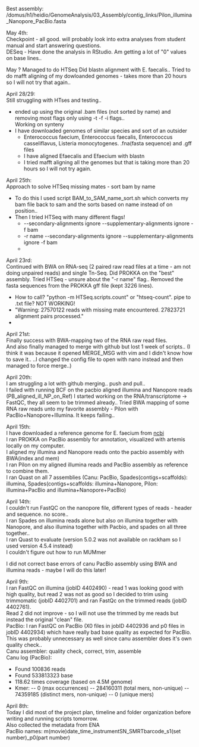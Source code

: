 Best assembly:
/domus/h1/heidio/GenomeAnalysis/03_Assembly/contig_links/Pilon_illumina_Nanopore_PacBio.fasta


May 4th: <br>
Checkpoint - all good. will probably look into extra analyses from student manual and start answering questions. <br>
DESeq - Have done the analysis in RStudio. Am getting a lot of "0" values on base lines.. <br>

May ?
Managed to do HTSeq
Did blastn alignment with E. faecalis..
Tried to do mafft aligning of my dowloanded genomes - takes more than 20 hours so I will not try that again.. 


April 28/29: <br>
Still struggling with HTses and testing.. <br>
  - ended up using the original .bam files (not sorted by name) and removing most flags only using -t -f -i flags.. <br>
Working on synteny <br>
  - I have downloaded genomes of similar species and sort of an outsider<br>
    - Enterococcus faecium, Enterococcus faecalis, Enterococcus casseliflavus, Listeria monocytogenes. .fna(fasta sequence) and .gff files<br>
    - I have aligned Efaecalis and Efaecium with blastn <br>
    - I tried mafft aligning all the genomes but that is taking more than 20 hours so I will not try again.


April 25th: <br>
Approach to solve HTSeq missing mates - sort bam by name<br>
  - To do this I used script BAM_to_SAM_name_sort.sh which converts my bam file back to sam and the sorts based on name instead of on position..<br>
  - Then I tried HTSeq with many different flags! <br>
    - --secondary-alignments ignore --supplementary-alignments ignore -f bam<br>
    - -r name --secondary-alignments ignore --supplementary-alignments ignore -f bam<br>
    - 

April 23rd: <br>
Continued with BWA on RNA-seq (2 paired raw read files at a time - am not doing unpaired reads) and single Tn-Seq.
Did PROKKA on the "best" assembly.
Tried HTSeq - unsure about the "-r name" flag.. Removed the fasta sequences from the PROKKA gff file (kept 3226 lines).
  - How to call? "python -m HTSeq.scripts.count" or "htseq-count". pipe to .txt file? NOT WORKING!
  - "Warning: 27570122 reads with missing mate encountered. 27823721 alignment pairs processed."
  - 

April 21st:<br>
Finally success with BWA-mapping two of the RNA raw read files. <br>
And also finally managed to merge with github but lost 1 week of scripts.. (I think it was because it opened MERGE_MSG with vim and I didn't know how to save it.. ..I changed the config file to open with nano instead and then managed to force merge..)<br>


April 20th:<br>
I am struggling a lot with github merging.. push and pull.. <br>
I failed with running BCF on the pacbio aligned illumina and Nanopore reads (PB_aligned_ill_NP_on_Ref)
I started working on the RNA/transcriptome -> FastQC, they all seem to be trimmed already..
Tried BWA mapping of some RNA raw reads unto my favorite assembly - Pilon with PacBio+Nanopore+Illumina. It keeps failing..<br>



April 15th:<br>
I have downloaded a reference genome for E. faecium from [ncbi](https://ftp-ncbi-nlm-nih-gov.ezproxy.its.uu.se/genomes/refseq/bacteria/Enterococcus_faecium/representative/GCF_010120755.1_ASM1012075v1/) <br>
I ran PROKKA on PacBio assembly for annotation, visualized with artemis locally on my computer.<br>
I aligned my illumina and Nanopore reads onto the pacbio assembly with BWA(index and mem)<br>
I ran Pilon on my aligned illumina reads and PacBio assembly as reference to combine them.<br>
I ran Quast on all 7 assemblies (Canu: PacBio, Spades(contigs+scaffolds): illumina, Spades(contigs+scaffolds: illumina+Nanopore, Pilon: illumina+PacBio and illumina+Nanopore+PacBio)


April 14th:<br>
I couldn't run FastQC on the nanopore file, different types of reads - header and sequence. no score..<br>
I ran Spades on illumina reads alone but also on illumina together with Nanopore, and also illumina together with Pacbio, and spades on all three together.. <br>
I ran Quast to evaluate (version 5.0.2 was not available on rackham so I used version 4.5.4 instead)<br>
I couldn't figure out how to run MUMmer<br>

I did not correct base errors of canu PacBio assembly using BWA and illumina reads - maybe I will do this later!<br>

April 9th:<br>
I ran FastQC on illumina (jobID 4402490) - read 1 was looking good with high quality, but read 2 was not as good so I decided to trim using trimmomatic (jobID 4402701) and ran FastQc on the trimmed reads (jobID 4402761).<br>
Read 2 did not improve - so I will not use the trimmed by me reads but instead the original "clean" file.<br>
PacBio: I ran FastQC on PacBio (X0 files in jobID 4402936 and p0 files in jobID 4402934) which have really bad base quality as expected for PacBio. This was probably unnecessary as well since canu assembler does it's own quality check..<br>
Canu assembler: quality check, correct, trim, assemble<br>
Canu log (PacBio):
- Found 100836 reads
- Found 533813323 base
- 118.62 times coverage (based on 4.5M genome)
- Kmer: 
  --           0 (max occurrences)
  --   284160311 (total mers, non-unique)
  --    74359185 (distinct mers, non-unique)
  --           0 (unique mers)


April 8th:<br>
Today I did most of the project plan, timeline and folder organization before writing and running scripts tomorrow. <br>
Also collected the metadata from ENA<br>
PacBio names: m(movie)date_time_instrumentSN_SMRTbarcode_s1(set number)_p0(part number)<br>
